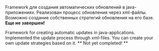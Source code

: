 Framework для создания автоматических обновлений в java-приложениях. 
Реализован процесс обновления через xml-файлы. Возможно создание собственных стратегий обновления на его базе.
**Еще не завершен!**

Framework for creating automatic updates in java-applications.
Implemented the update process through xml-files. You can create your own update strategies based on it.
** Not yet completed! **
